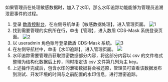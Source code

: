 如果管理员在处理敏感数据时，加入了水印，那么水印追踪功能能够为管理员追溯泄密事件的过程。
1. 登录 [数盾控制台](https://console.cloud.tencent.com/cds)，在左侧导航单击【敏感数据处理】，进入管理页面。
 ![1](https://main.qcloudimg.com/raw/363ff52438bb3614428e63035685c16c.png)
2. 找到需要管理的实例所在行，单击【管理】，进入数盾 CDS-Mask 系统登录页面。
 ![2](https://main.qcloudimg.com/raw/5e61fe9aa155318c9dbfbae77fbc78ec.png)
3. 以 useradmin 角色账号登录数盾 CDS-Mask 系统。
 ![3](https://main.qcloudimg.com/raw/e830368b923e13255cbbcc0a487ae2da.png)
4. 在左侧导航栏中，单击【水印追踪】，进入管理页面。
 ![](https://main.qcloudimg.com/raw/e406fad770a1cff63ddeba98e228448b.png)
5. 水印追踪需要管理员获取泄密数据部分内容，将这部分内容以 csv 的文件格式整理为结构化数据后上传，同时指定该 csv 文件第几列为主 key。
6. 上述操作完成后，包含水印的泄密数据将会被还原，管理员可查看该数据发布到测试、开发环境的时间与之前配置的水印信息，进行泄密追踪。

